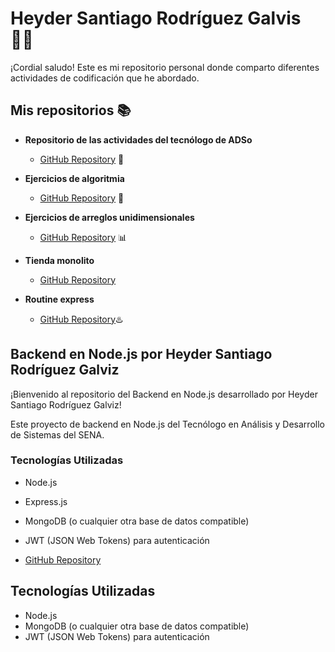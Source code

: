 # Heyder Santiago Rodríguez Galvis 👨‍💻

¡Cordial saludo! Este es mi repositorio personal donde comparto diferentes actividades de codificación que he abordado.

## Mis repositorios 📚

- **Repositorio de las actividades del tecnólogo de ADSo**
  - [GitHub Repository](https://github.com/Santiagorodriguezgalviz/ejerciciospremio.git) 📂

- **Ejercicios de algoritmia**
  - [GitHub Repository](https://github.com/Santiagorodriguezgalviz/25-ejercicios-algoritmia.git) 🧩

- **Ejercicios de arreglos unidimensionales**
  - [GitHub Repository](https://github.com/Santiagorodriguezgalviz/ejercicios-arreglos-unidimensioanales.git) 📊

- **Tienda monolito**
  - [GitHub Repository](https://github.com/jhonnCorredor/Monolito-Tienda-de-Manolo.git)
 
- **Routine express**
  - [GitHub Repository](https://github.com/AndresPJ09/PROYECTO-ROUTINE-EXPRESS.git)♨️ 

## Backend en Node.js por Heyder Santiago Rodríguez Galviz

¡Bienvenido al repositorio del Backend en Node.js desarrollado por Heyder Santiago Rodríguez Galviz!

Este proyecto de backend en Node.js  del Tecnólogo en Análisis y Desarrollo de Sistemas del SENA.

### Tecnologías Utilizadas

- Node.js
- Express.js
- MongoDB (o cualquier otra base de datos compatible)
- JWT (JSON Web Tokens) para autenticación

 - [GitHub Repository](https://github.com/Santiagorodriguezgalviz/2959798-BACKNODE.JS-HEYDER-RODRIGUEZ.git)

## Tecnologías Utilizadas

- Node.js
- MongoDB (o cualquier otra base de datos compatible)
- JWT (JSON Web Tokens) para autenticación

